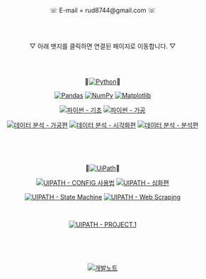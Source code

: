 <p align="center">
    <a> ☏ E-mail = rud8744@gmail.com ☏ </a>
</p>

<br>
<br>

<p align="center">
    <a> ▽ 아래 뱃지를 클릭하면 연결된 페이지로 이동합니다. ▽ </a>
</p>

<br>
<br>

<p align="center">
    🌱<a href="https://www.python.org/"><img src="https://img.shields.io/badge/Python-blue.svg?logo=python&logoColor=white&style=for-the-badge" alt="Python"></a>🌱
</p>

<p align="center">
    <a href="https://pandas.pydata.org/"><img src="https://img.shields.io/badge/pandas-blue.svg?logo=pandas&logoColor=white&style=for-the-badge" alt="Pandas"></a>
    <a href="https://numpy.org/"><img src="https://img.shields.io/badge/numpy-blue.svg?logo=numpy&logoColor=white&style=for-the-badge" alt="NumPy"></a>
    <a href="https://matplotlib.org/"><img src="https://img.shields.io/badge/matplotlib-blue.svg?logo=matplotlib&logoColor=white&style=for-the-badge" alt="Matplotlib"></a>
</p>

<p align="center">
    <a href="https://github.com/rud8744/alpaco/tree/main/%EA%B8%B0%EC%B4%88%ED%95%99%EC%8A%B5"><img src="https://img.shields.io/badge/기초 - Python-blue" alt="파이썬 - 기초"></a>
    <a href="https://github.com/rud8744/alpaco/tree/main/%EB%B3%B5%EC%8A%B5%EC%99%84%EB%A3%8C"><img src="https://img.shields.io/badge/심화 - Python-blue" alt="파이썬 - 가공"></a>
</p>

<p align="center">
    <a href="https://rud8744.tistory.com/3"><img src="https://img.shields.io/badge/데이터 가공편 - Python-blue" alt="데이터 분석 - 가공편"></a>
    <a href="https://rud8744.tistory.com/4"><img src="https://img.shields.io/badge/데이터 시각화편 - Python-blue" alt="데이터 분석 - 시각화편"></a>
    <a href="https://rud8744.tistory.com/5"><img src="https://img.shields.io/badge/데이터 분석편 - Python-blue" alt="데이터 분석 - 분석편"></a>
</p>

<br>
<br>
<br>

<p align="center">
    🌱<a href="https://www.uipath.com/"><img src="https://img.shields.io/badge/RPA-orange.svg?logo=uipath&logoColor=white&style=for-the-badge" alt="UiPath"></a>🌱
</p>

<p align="center">
    <a href="https://rud8744.tistory.com/7"><img src="https://img.shields.io/badge/CONFIG 사용법 - UIPATH-orange" alt="UIPATH - CONFIG 사용법"></a>
    <a href="https://rud8744.tistory.com/8"><img src="https://img.shields.io/badge/심화 - UIPATH-orange" alt="UIPATH - 심화편"></a>
</p>

<p align="center">
    <a href="https://rud8744.tistory.com/10"><img src="https://img.shields.io/badge/State Machine - UIPATH-orange" alt="UIPATH - State Machine"></a>
    <a href="https://rud8744.tistory.com/11"><img src="https://img.shields.io/badge/Web Scraping - UIPATH-orange" alt="UIPATH - Web Scraping"></a>
</p>

<br>

<p align="center">
    <a href="https://rud8744.tistory.com/9"><img src="https://img.shields.io/badge/PROJECT.1 - UIPATH-orange" alt="UIPATH - PROJECT.1"></a>
</p>

<br>
<br>
<br>

<p align="center">
    <a href="https://rud8744.tistory.com/6"><img src="https://img.shields.io/badge/개발노트-525252.svg?style=for-the-badge" alt="개발노트"></a>
</p>



<!--
**rud8744/rud8744** is a ✨ _special_ ✨ repository because its `README.md` (this file) appears on your GitHub profile.

Here are some ideas to get you started:

- 🔭 I’m currently working on ...
- 🌱 I’m currently learning ...
- 👯 I’m looking to collaborate on ...
- 🤔 I’m looking for help with ...
- 💬 Ask me about ...
- 📫 How to reach me: ...
- 😄 Pronouns: ...
- ⚡ Fun fact: ...
-->
